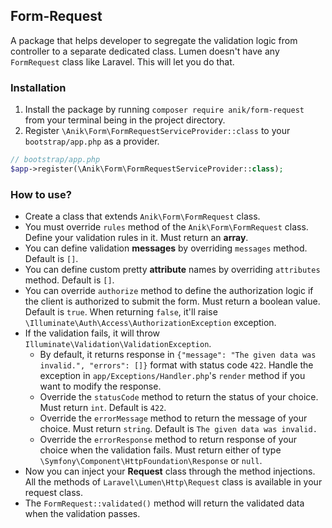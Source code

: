 ## Form-Request
A package that helps developer to segregate the validation logic from controller to a separate dedicated class. Lumen doesn't have any `FormRequest` class like Laravel. This will let you do that. 

### Installation
1. Install the package by running `composer require anik/form-request` from your terminal being in the project directory.
2. Register `\Anik\Form\FormRequestServiceProvider::class` to your `bootstrap/app.php` as a provider.

```php
// bootstrap/app.php
$app->register(\Anik\Form\FormRequestServiceProvider::class);
```

### How to use?
- Create a class that extends `Anik\Form\FormRequest` class.
- You must override `rules` method of the `Anik\Form\FormRequest` class. Define your validation rules in it. Must return an **array**.
- You can define validation **messages** by overriding `messages` method. Default is `[]`.
- You can define custom pretty **attribute** names by overriding `attributes` method. Default is `[]`.
- You can override `authorize` method to define the authorization logic if the client is authorized to submit the form. Must return a boolean value. Default is `true`. When returning `false`, it'll raise `\Illuminate\Auth\Access\AuthorizationException` exception.
- If the validation fails, it will throw `Illuminate\Validation\ValidationException`.
    - By default, it returns response in `{"message": "The given data was invalid.", "errors": []}` format with status code `422`. Handle the exception in `app/Exceptions/Handler.php`'s `render` method if you want to modify the response.
    - Override the `statusCode` method to return the status of your choice. Must return `int`. Default is `422`.
    - Override the `errorMessage` method to return the message of your choice. Must return `string`. Default is `The given data was invalid.`
    - Override the `errorResponse` method to return response of your choice when the validation fails. Must return either of type `\Symfony\Component\HttpFoundation\Response` or `null`.
- Now you can inject your **Request** class through the method injections. All the methods of `Laravel\Lumen\Http\Request` class is available in your request class.
- The `FormRequest::validated()` method will return the validated data when the validation passes.
